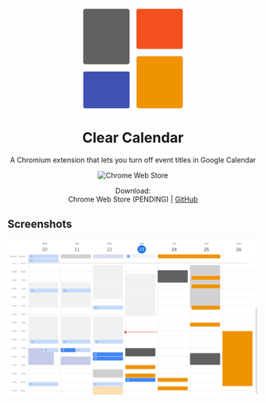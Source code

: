 <div align="center">
  <p>
    <img src="public/images/logo-1060.png" alt="extension logo" width="200" />
  </p>
  <h1>Clear Calendar</h1>
  <p>A Chromium extension that lets you turn off event titles in Google Calendar</p>
  <p>
    <a>
      <img alt="Chrome Web Store" src="https://img.shields.io/chrome-web-store/v/igokphnjmioaekmakimhfopjkleneooa">
    </a>
  </p>

  <p>
    Download:
    <br>
    Chrome Web Store (PENDING)
    |
    <a href="https://github.com/EndBug/clear-calendar/releases">GitHub</a>
  </p>
</div>

## Screenshots

![](docs/screenshots/001.png)

